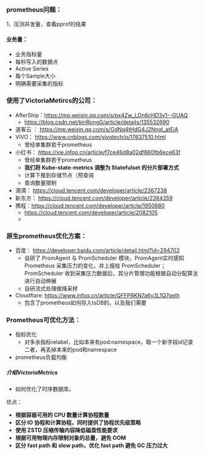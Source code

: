 ### prometheus问题：

1、压测并发量，查看pprof的结果

#### 业务量：

- 业务指标量
- 每秒写入的数据点
- Active Series
- 每个Sample大小
- 明确需要采集的指标

### 使用了VictoriaMetircs的公司：

- AfterShip：https://mp.weixin.qq.com/s/px4Zw_LDn6cHD3y1--GUAQ
  - https://blog.csdn.net/kinRongG/article/details/135532690
- 道客云 ： https://mp.weixin.qq.com/s/GdNq4tHdG4J2NnqI_atEjA
- VIVO： https://www.cnblogs.com/vivotech/p/17637510.html
  - 曾经单集群若干prometheus
- 小红书： https://xie.infoq.cn/article/f7ce46d8a02df660fb6ece63f
  - 曾经单集群若干prometheus
  - **我们将 Kube-state-metrics 调整为 Statefulset 的分片部署方式**
  - 计算下推到存储节点（预查询
  - 查询数量限制
- 滴滴： https://cloud.tencent.com/developer/article/2367238
- 新东方： https://cloud.tencent.com/developer/article/2384359
- 携程：https://cloud.tencent.com/developer/article/1950680
  - https://cloud.tencent.com/developer/article/2082105
  - 

### 原生prometheus优化方案：
- 百度： https://developer.baidu.com/article/detail.html?id=294702
    - 自研了 PromAgent 与 PromScheduler 模块，PromAgent实时感知 Prometheus 采集压力的变化，并上报给 PromScheduler；PromScheduler 收到采集压力数据后，其分片管理功能根据自动分配算法进行自动伸展
    - 自研流式处理做降采样
- Cloudflare: https://www.infoq.cn/article/QFFPRKN7a6y3L1Q7geIh
    - 包含了prometheus如何存入tsDB的，以及我们需要

### Prometheus可优化方法：

- 指标优化
  - 对多余指标relabel，比如本来有pod:namespace，取一个新字段id记录二者，再丢掉本来的pod和namespace
- prometheus负载均衡

##### 介绍VictoriaMetrics

- 如何优化了时序数据库。

优点：

* **根据容器可用的 CPU 数量计算协程数量**
* **区分 IO 协程和计算协程，同时提供了协程优先级策略**
* **使用 ZSTD 压缩传输内容降低磁盘性能要求**
* **根据可用物理内存限制对象的总量，避免 OOM**
* **区分 fast path 和 slow path，优化 fast path 避免 GC 压力过大**
